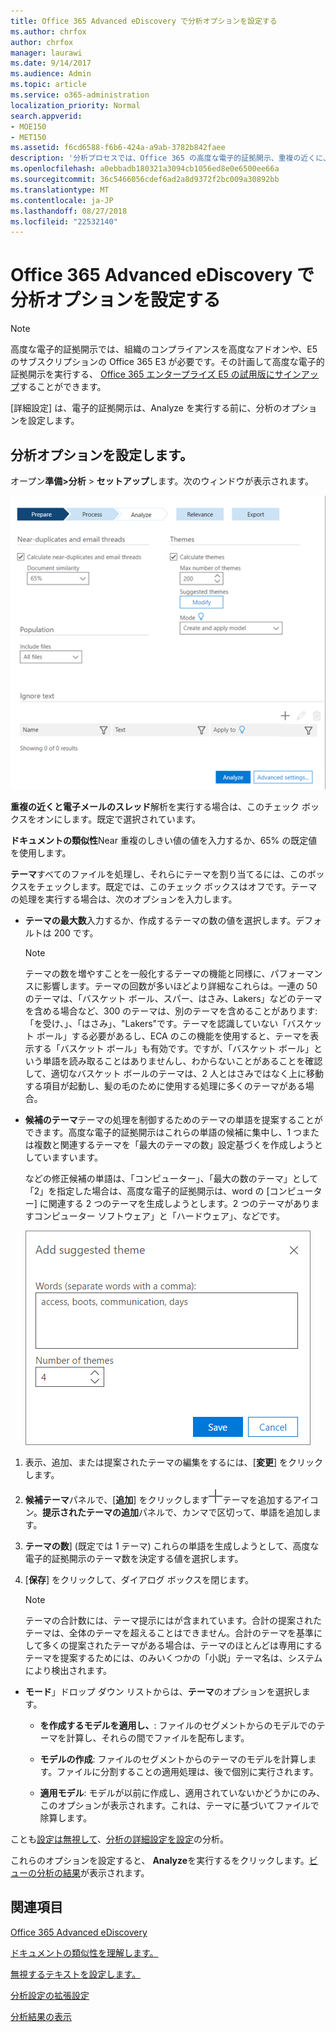 ```yaml
---
title: Office 365 Advanced eDiscovery で分析オプションを設定する
ms.author: chrfox
author: chrfox
manager: laurawi
ms.date: 9/14/2017
ms.audience: Admin
ms.topic: article
ms.service: o365-administration
localization_priority: Normal
search.appverid:
- MOE150
- MET150
ms.assetid: f6cd6588-f6b6-424a-a9ab-3782b842faee
description: '分析プロセスでは、Office 365 の高度な電子的証拠開示、重複の近くに、電子メールのスレッド、テーマなどのオプションを設定する手順を確認します。  '
ms.openlocfilehash: a0ebbadb180321a3094cb1056ed8e0e6500ee66a
ms.sourcegitcommit: 36c5466056cdef6ad2a8d9372f2bc009a30892bb
ms.translationtype: MT
ms.contentlocale: ja-JP
ms.lasthandoff: 08/27/2018
ms.locfileid: "22532140"
---
```

# <a name="set-analyze-options-in-office-365-advanced-ediscovery"></a>Office 365 Advanced eDiscovery で分析オプションを設定する

> [!NOTE]
> 高度な電子的証拠開示では、組織のコンプライアンスを高度なアドオンや、E5 のサブスクリプションの Office 365 E3 が必要です。その計画して高度な電子的証拠開示を実行する、 [Office 365 エンタープライズ E5 の試用版にサインアップ](https://go.microsoft.com/fwlink/p/?LinkID=698279)することができます。 
  
[詳細設定] は、電子的証拠開示は、Analyze を実行する前に、分析のオプションを設定します。
  
## <a name="set-analyze-options"></a>分析オプションを設定します。

オープン**準備\>分析** \> **セットアップ**します。次のウィンドウが表示されます。
  
![[分析設定] のオプション](media/c3ec7a92-8484-4812-b98c-aa3eb740e5b7.png)
  
 **重複の近くと電子メールのスレッド**解析を実行する場合は、このチェック ボックスをオンにします。既定で選択されています。 
  
 **ドキュメントの類似性**Near 重複のしきい値の値を入力するか、65% の既定値を使用します。 
  
 **テーマ**すべてのファイルを処理し、それらにテーマを割り当てるには、このボックスをチェックします。既定では、このチェック ボックスはオフです。テーマの処理を実行する場合は、次のオプションを入力します。
  
- **テーマの最大数**入力するか、作成するテーマの数の値を選択します。デフォルトは 200 です。 
    
    > [!NOTE]
    > テーマの数を増やすことを一般化するテーマの機能と同様に、パフォーマンスに影響します。テーマの回数が多いほどより詳細なこれらは。一連の 50 のテーマは、「バスケット ボール、スパー、はさみ、Lakers」などのテーマを含める場合など、300 のテーマは、別のテーマを含めることがあります:「を受け、」、「はさみ」、"Lakers"です。テーマを認識していない「バスケット ボール」する必要があるし、ECA のこの機能を使用すると、テーマを表示する「バスケット ボール」も有効です。ですが、「バスケット ボール」という単語を読み取ることはありませんし、わからないことがあることを確認して、適切なバスケット ボールのテーマは、2 人とはさみではなく上に移動する項目が起動し、髪の毛のために使用する処理に多くのテーマがある場合。 
  
- **候補のテーマ**テーマの処理を制御するためのテーマの単語を提案することができます。高度な電子的証拠開示はこれらの単語の候補に集中し、1 つまたは複数と関連するテーマを「最大のテーマの数」設定基づくを作成しようとしていますいます。 
    
    などの修正候補の単語は、「コンピューター」、「最大の数のテーマ」として「2」を指定した場合は、高度な電子的証拠開示は、word の [コンピューター] に関連する 2 つのテーマを生成しようとします。2 つのテーマがありますコンピューター ソフトウェア」と「ハードウェア」、などです。 
    
    ![提示されたテーマの追加](media/06e9ffd3-a76c-423b-b450-9e465eb9a02f.png)
  
1. 表示、追加、または提案されたテーマの編集をするには、[**変更**] をクリックします。
    
2. **候補テーマ**パネルで、[**追加**] をクリックします![のアイコンを追加](media/c2dd8b3a-5a22-412c-a7fa-143f5b2b5612.png)テーマを追加するアイコン。**提示されたテーマの追加**パネルで、カンマで区切って、単語を追加します。 
    
3. **テーマの数**] (既定では 1 テーマ) これらの単語を生成しようとして、高度な電子的証拠開示のテーマ数を決定する値を選択します。
    
4. [**保存**] をクリックして、ダイアログ ボックスを閉じます。 
    
    > [!NOTE]
    > テーマの合計数には、テーマ提示にはが含まれています。合計の提案されたテーマは、全体のテーマを超えることはできません。合計のテーマを基準にして多くの提案されたテーマがある場合は、テーマのほとんどは専用にするテーマを提案するためには、のみいくつかの「小説」テーマ名は、システムにより検出されます。 
  
- **モード**」ドロップ ダウン リストからは、**テーマ**のオプションを選択します。 
    
  - **を作成するモデルを適用し、**: ファイルのセグメントからのモデルでのテーマを計算し、それらの間でファイルを配布します。
    
  - **モデルの作成**: ファイルのセグメントからのテーマのモデルを計算します。ファイルに分割することの適用処理は、後で個別に実行されます。
    
  - **適用モデル**: モデルが以前に作成し、適用されていないかどうかにのみ、このオプションが表示されます。これは、テーマに基づいてファイルで除算します。
    
ことも[設定は無視して](set-ignore-text-in-advanced-ediscovery.md)、[分析の詳細設定を設定](set-analyze-advanced-settings-in-advanced-ediscovery.md)の分析。 
  
これらのオプションを設定すると、 **Analyze**を実行するをクリックします。[ビューの分析の結果](view-analyze-results-in-advanced-ediscovery.md)が表示されます。 
  
## <a name="see-also"></a>関連項目

[Office 365 Advanced eDiscovery](office-365-advanced-ediscovery.md)
  
[ドキュメントの類似性を理解します。](understand-document-similarity-in-advanced-ediscovery.md)
  
[無視するテキストを設定します。](set-ignore-text-in-advanced-ediscovery.md)
  
[分析設定の拡張設定](set-analyze-advanced-settings-in-advanced-ediscovery.md)
  
[分析結果の表示](view-analyze-results-in-advanced-ediscovery.md)

